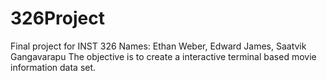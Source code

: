 # 326Project
Final project for INST 326
Names: Ethan Weber, Edward James, Saatvik Gangavarapu
The objective is to create a interactive terminal based movie information data set. 
